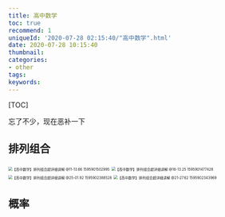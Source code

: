 ```yaml
---
title: 高中数学
toc: true
recommend: 1
uniqueId: '2020-07-28 02:15:40/"高中数学".html'
date: 2020-07-28 10:15:40
thumbnail:
categories:
- other
tags:
keywords:
---
```


[TOC]

<!--more-->

忘了不少，现在恶补一下

## 排列组合

<img src="https://i.loli.net/2020/07/28/MUu3QAwqsLP15Tc.png" alt="【高中数学】排列组合超详细讲解 @11-13.66 1595901502995" style="zoom:50%;" />

<img src="https://i.loli.net/2020/07/28/ACZDQOVJnMIftd5.png" alt="【高中数学】排列组合超详细讲解 @18-13.25 1595901477428" style="zoom:50%;" />



<img src="https://i.loli.net/2020/07/28/3wsxh5kuabRZegM.png" alt="【高中数学】排列组合超详细讲解 @25-01.92 1595902388528" style="zoom:50%;" />

<img src="https://i.loli.net/2020/07/28/JevbgR1oEGqBTAi.png" alt="【高中数学】排列组合超详细讲解 @21-27.62 1595902343969" style="zoom:50%;" />



## 概率



